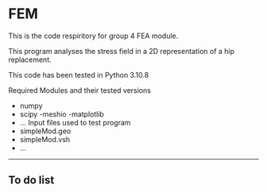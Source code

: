 # FEM
This is the code respiritory for group 4 FEA module. 

This program analyses the stress field in a 2D representation of a hip replacement.

This code has been tested in Python 3.10.8

Required Modules and their tested versions
- numpy
- scipy
-meshio
-matplotlib
- ...
Input files used to test program
- simpleMod.geo
- simpleMod.vsh
- ...







----------------------------------------------------------------------------------------
To do list
- 






